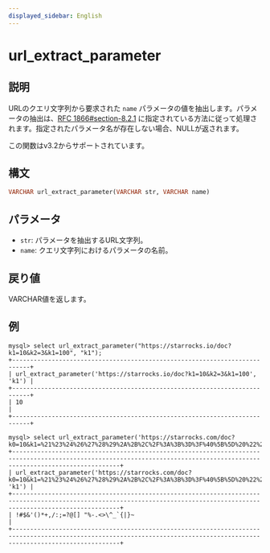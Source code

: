 ```yaml
---
displayed_sidebar: English
---
```


# url_extract_parameter

## 説明

URLのクエリ文字列から要求された `name` パラメータの値を抽出します。パラメータの抽出は、[RFC 1866#section-8.2.1](https://datatracker.ietf.org/doc/html/rfc1866.html#section-8.2.1) に指定されている方法に従って処理されます。指定されたパラメータ名が存在しない場合、NULLが返されます。

この関数はv3.2からサポートされています。

## 構文

```haskell
VARCHAR url_extract_parameter(VARCHAR str, VARCHAR name)
```

## パラメータ

- `str`: パラメータを抽出するURL文字列。
- `name`: クエリ文字列におけるパラメータの名前。

## 戻り値

VARCHAR値を返します。

## 例

```plaintext
mysql> select url_extract_parameter("https://starrocks.io/doc?k1=10&k2=3&k1=100", "k1");
+---------------------------------------------------------------------------+
| url_extract_parameter('https://starrocks.io/doc?k1=10&k2=3&k1=100', 'k1') |
+---------------------------------------------------------------------------+
| 10                                                                        |
+---------------------------------------------------------------------------+

mysql> select url_extract_parameter('https://starrocks.com/doc?k0=10&k1=%21%23%24%26%27%28%29%2A%2B%2C%2F%3A%3B%3D%3F%40%5B%5D%20%22%25%2D%2E%3C%3E%5C%5E%5F%60%7B%7C%7D%7E&k2','k1');
+--------------------------------------------------------------------------------------------------------------------------------------------------------------------------+
| url_extract_parameter('https://starrocks.com/doc?k0=10&k1=%21%23%24%26%27%28%29%2A%2B%2C%2F%3A%3B%3D%3F%40%5B%5D%20%22%25%2D%2E%3C%3E%5C%5E%5F%60%7B%7C%7D%7E&k2', 'k1') |
+--------------------------------------------------------------------------------------------------------------------------------------------------------------------------+
| !#$&'()*+,/:;=?@[] "%-.<>\^_`{|}~                                                                                                                                        |
+--------------------------------------------------------------------------------------------------------------------------------------------------------------------------+
```

